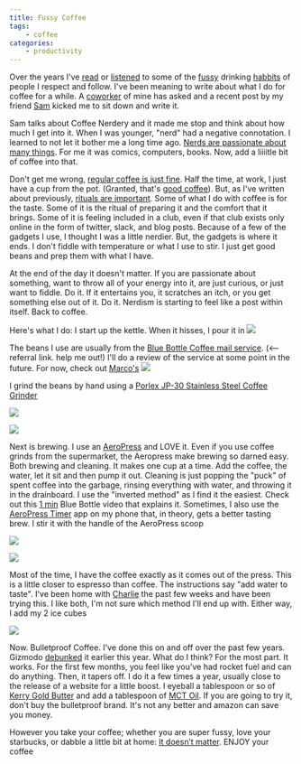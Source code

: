 ```yaml
---
title: Fussy Coffee
tags:
    - coffee
categories:
    - productivity
---
```


Over the years I've [read](http://www.marco.org/2010/06/16/the-coffee-setup-2010-i-own-a-lot-of-ways-to "read") or [listened](http://techdistortion.com/podcasts/pragmatic/episode-30-coffee "listened") to some of the [fussy](http://www.caseyliss.com/2014/7/25/neat-ice-kit "fussy") drinking [habbits](https://david-smith.org/blog/2014/05/22/my-travel-coffee-kit/ "habbits") of people I respect and follow.  I've been meaning to write about what I do for coffee for a while. A [coworker](https://twitter.com/jessicalippke "coworker") of mine has asked and a recent post by my friend [Sam](http://www.samuelstrickland.me/blog/2015/7/coffee-nerdery "Sam") kicked me to sit down and write it.

Sam talks about Coffee Nerdery and it made me stop and think about how much I get into it. When I was younger, "nerd" had a negative connotation. I learned to not let it bother me a long time ago. [Nerds are passionate about many things](http://fishingboatproceeds.tumblr.com/post/31143873695/now-available-for-pre-order-at-dftba-com-in "Nerds are passionate about many things"). For me it was comics, computers, books. Now, add a liiiitle bit of coffee into that. 

Don't get me wrong, [regular coffee is just fine](http://www.marco.org/2014/03/31/throwing-k-cups-in-glass-houses "regular coffee is just fine"). Half the time, at work, I just have a cup from the pot. (Granted, that's [good coffee](http://gorillacoffee.com/ "good coffee")). But, as I've written about previously, [rituals are important](http://timbroder.com/2014/09/morning-rituals.html "rituals are important"). Some of what I do with coffee is for the taste. Some of it is the ritual of preparing it and the comfort that it brings. Some of it is feeling included in a club, even if that club exists only online in the form of twitter, slack, and blog posts. Because of a few of the gadgets I use, I thought I was a little nerdier. But, the gadgets is where it ends. I don't fiddle with temperature or what I use to stir. I just get good beans and prep them with what I have.

At the end of the day it doesn't matter. If you are passionate about something, want to throw all of your energy into it, are just curious, or just want to fiddle. Do it. If it entertains you, it scratches an itch, or you get something else out of it. Do it. Nerdism is starting to feel like a post within itself. Back to coffee.

Here's what I do:
I start up the kettle. When it hisses, I pour it in
![](https://farm1.staticflickr.com/523/19799533225_f86f5625d2_z_d.jpg)

The beans I use are usually from the [Blue Bottle Coffee mail service](https://bluebottlecoffee.com/f4a9df89 "Blue Bottle Coffee mail service"). (<-- referral link. help me out!) I'll do a review of the service at some point in the future. For now, check out [Marco's](http://www.marco.org/2012/05/29/tonx-coffee "Marco's")
![](https://farm1.staticflickr.com/452/19178658403_356e1f2eeb_z_d.jpg)

I grind the beans by hand using a [Porlex JP-30 Stainless Steel Coffee Grinder](http://amzn.to/1Mefklf "hand")

![](https://farm4.staticflickr.com/3732/19611530590_717563e7a2_z_d.jpg)

![](https://farm1.staticflickr.com/560/19773361246_66d5776853_z_d.jpg)

Next is brewing. I use an [AeroPress](http://www.amazon.com/gp/product/B001HBCVX0?ref_=oh_aui_search_detailpage&redirect=true&psc=1&tag=nyen0e-20 "AeroPress") and LOVE it.  Even if you use coffee grinds from the supermarket, the Aeropress make brewing so darned easy. Both brewing and cleaning. It makes one cup at a time. Add the coffee, the water, let it sit and then pump it out. Cleaning is just popping the "puck" of spent coffee into the garbage, rinsing everything with water, and throwing it in the drainboard. I use the "inverted method" as I find it the easiest. Check out this [1 min](https://bluebottlecoffee.com/frequency/aeropress-video?tonx=1 "1 min") Blue Bottle video that explains it. Sometimes, I also use the [AeroPress Timer](https://itunes.apple.com/us/app/aeropress-timer-for-aerobies/id602496538?mt=8&at=11laRZ&ct=pro "AeroPress Timer") app on my phone that, in theory, gets a better tasting brew. I stir it with the handle of the AeroPress scoop

![](https://farm1.staticflickr.com/304/19611557190_c75f29d297_z_d.jpg)

![](https://farm1.staticflickr.com/259/19799586545_8fa60e61ee_z_d.jpg)

Most of the time, I have the coffee exactly as it comes out of the press. This is a little closer to espresso than coffee. The instructions say "add water to taste". I've been home with [Charlie](https://twitter.com/timothybroder/status/617041906040762368 "Charlie") the past few weeks and have been trying this. I like both, I'm not sure which method I'll end up with. Either way, I add my 2 ice cubes

![](https://farm4.staticflickr.com/3690/19614589349_11ff2ac88c_z_d.jpg)

Now. Bulletproof Coffee. I've done this on and off over the past few years. Gizmodo [debunked](http://gizmodo.com/bulletproof-coffee-debunking-the-hot-buttered-hype-1681321467 "debunked") it earlier this year. What do I think? For the most part. It works. For the first few months, you feel like you've had rocket fuel and can do anything. Then, it tapers off. I do it a few times a year, usually close to the release of a website for a little boost. I eyeball a tablespoon or so of [Kerry Gold Butter](http://amzn.to/1Megeyb "Kerry Gold Butter") and add a tablespoon of [MCT Oil](http://amzn.to/1fgmicy "MCT Oil"). If you are going to try it, don't buy the bulletproof brand. It's not any better and amazon can save you money.

However you take your coffee; whether you are super fussy, love your starbucks, or dabble a little bit at home: [It doesn’t matter](http://www.marco.org/2014/03/31/throwing-k-cups-in-glass-houses "It doesn’t matter"). ENJOY your coffee